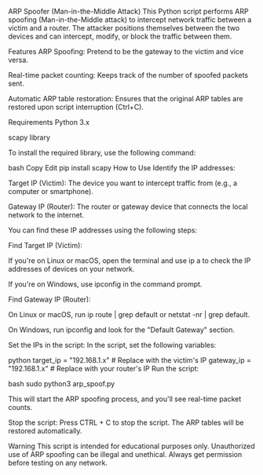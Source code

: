 ARP Spoofer (Man-in-the-Middle Attack)
This Python script performs ARP spoofing (Man-in-the-Middle attack) to intercept network traffic between a victim and a router. The attacker positions themselves between the two devices and can intercept, modify, or block the traffic between them.

Features
ARP Spoofing: Pretend to be the gateway to the victim and vice versa.

Real-time packet counting: Keeps track of the number of spoofed packets sent.

Automatic ARP table restoration: Ensures that the original ARP tables are restored upon script interruption (Ctrl+C).

Requirements
Python 3.x

scapy library

To install the required library, use the following command:

bash
Copy
Edit
pip install scapy
How to Use
Identify the IP addresses:

Target IP (Victim): The device you want to intercept traffic from (e.g., a computer or smartphone).

Gateway IP (Router): The router or gateway device that connects the local network to the internet.

You can find these IP addresses using the following steps:

Find Target IP (Victim):

If you're on Linux or macOS, open the terminal and use ip a to check the IP addresses of devices on your network.

If you're on Windows, use ipconfig in the command prompt.

Find Gateway IP (Router):

On Linux or macOS, run ip route | grep default or netstat -nr | grep default.

On Windows, run ipconfig and look for the "Default Gateway" section.

Set the IPs in the script: In the script, set the following variables:

python
target_ip = "192.168.1.x"   # Replace with the victim's IP
gateway_ip = "192.168.1.x"  # Replace with your router's IP
Run the script:

bash
sudo python3 arp_spoof.py

This will start the ARP spoofing process, and you'll see real-time packet counts.

Stop the script: Press CTRL + C to stop the script. The ARP tables will be restored automatically.

Warning
This script is intended for educational purposes only. Unauthorized use of ARP spoofing can be illegal and unethical. Always get permission before testing on any network.
